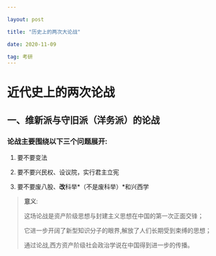 ```yaml
---

layout: post

title: "历史上的两次大论战"

date: 2020-11-09

tag: 考研
---
```


# 近代史上的两次论战



## 一、维新派与守旧派（洋务派）的论战

### 论战主要围绕以下三个问题展开:

1. 要不要变法

2. 要不要兴民权、设议院，实行君主立宪

3. 要不要废八股、**改**科举*（不是废科举）*和兴西学
   
     
> **意义**:
>
> 这场论战是资产阶级思想与封建主义思想在中国的第一次正面交锋；
>
> 它进一步开阔了新型知识分子的眼界,解放了人们长期受到束缚的思想；
>
> 通过论战,西方资产阶级社会政治学说在中国得到进一步的传播。